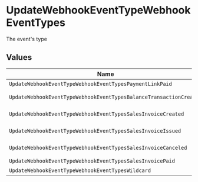 # UpdateWebhookEventTypeWebhookEventTypes

The event's type


## Values

| Name                                                               | Value                                                              |
| ------------------------------------------------------------------ | ------------------------------------------------------------------ |
| `UpdateWebhookEventTypeWebhookEventTypesPaymentLinkPaid`           | payment-link.paid                                                  |
| `UpdateWebhookEventTypeWebhookEventTypesBalanceTransactionCreated` | balance-transaction.created                                        |
| `UpdateWebhookEventTypeWebhookEventTypesSalesInvoiceCreated`       | sales-invoice.created                                              |
| `UpdateWebhookEventTypeWebhookEventTypesSalesInvoiceIssued`        | sales-invoice.issued                                               |
| `UpdateWebhookEventTypeWebhookEventTypesSalesInvoiceCanceled`      | sales-invoice.canceled                                             |
| `UpdateWebhookEventTypeWebhookEventTypesSalesInvoicePaid`          | sales-invoice.paid                                                 |
| `UpdateWebhookEventTypeWebhookEventTypesWildcard`                  | *                                                                  |